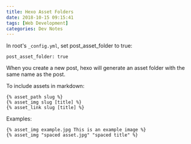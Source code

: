```yaml
---
title: Hexo Asset Folders
date: 2018-10-15 09:15:41
tags: [Web Development]
categories: Dev Notes
---
```


In root's `_config.yml`, set post_asset_folder to true:
```
post_asset_folder: true
```

When you create a new post, hexo will generate an asset folder with the same name as the post.

To include assets in markdown:
```
{% asset_path slug %}
{% asset_img slug [title] %}
{% asset_link slug [title] %}
```

Examples:
```
{% asset_img example.jpg This is an example image %}
{% asset_img "spaced asset.jpg" "spaced title" %}
```
